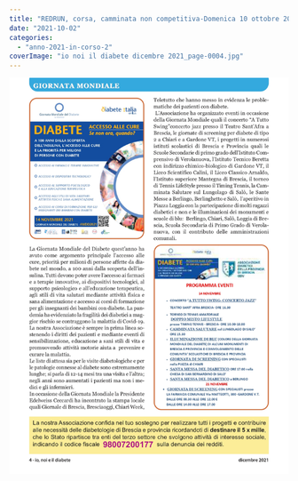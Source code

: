 ```yaml
---
title: "REDRUN, corsa, camminata non competitiva-Domenica 10 ottobre 2021 a Palazzolo"
date: "2021-10-02"
categories: 
  - "anno-2021-in-corso-2"
coverImage: "io noi il diabete dicembre 2021_page-0004.jpg"
---
```


![](images/io%20noi%20il%20diabete%20dicembre%202021_page-0004.jpg)
